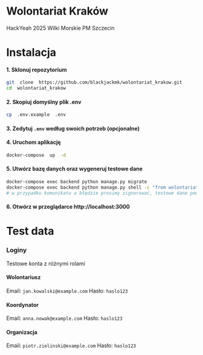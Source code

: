 
# Wolontariat Kraków
HackYeah 2025 Wilki Morskie PM Szczecin
# Instalacja
#### 1. Sklonuj repozytorium
```bash
git  clone  https://github.com/blackjackmk/wolontariat_krakow.git
cd  wolontariat_krakow
```
#### 2. Skopiuj domyślny plik .env
```bash
cp  .env.example  .env
```
#### 3. Zedytuj `.env` według swoich potrzeb (opcjonalne)
#### 4. Uruchom aplikację
```bash
docker-compose  up  -d
```
#### 5. Utwórz bazę danych oraz wygeneruj testowe dane
```bash
docker-compose exec backend python manage.py migrate
docker-compose exec backend python manage.py shell -c "from wolontariat_krakow.seed import seed_data; seed_data()"
# w przypadku komunikatu o błędzie prosimy zignorować, testowe dane powinny znajdować się już w bazie danych
```
#### 6. Otwórz w przeglądarce http://localhost:3000
# Test data
### Loginy
Testowe konta z różnymi rolami
#### Wolontariusz
Email: `jan.kowalski@example.com`
Hasło: `haslo123`
#### Koordynator
Email: `anna.nowak@example.com`
Hasło: `haslo123`
#### Organizacja
Email: `piotr.zielinski@example.com`
Hasło: `haslo123`